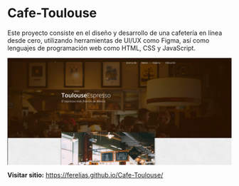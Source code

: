 # Cafe-Toulouse
Este proyecto consiste en el diseño y desarrollo de una cafetería en línea desde cero, utilizando herramientas de UI/UX como Figma, así como lenguajes de programación web como HTML, CSS y JavaScript.

<img src="img/res1.png" style="display: flex; justify-content: center; align-items: center;" alt="">

**Visitar sitio:** https://ferelias.github.io/Cafe-Toulouse/
